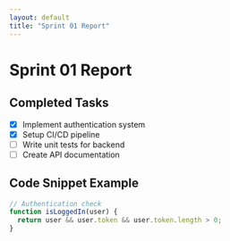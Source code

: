 ```yaml
---
layout: default
title: "Sprint 01 Report"
---
```


# Sprint 01 Report

## Completed Tasks
- [x] Implement authentication system
- [x] Setup CI/CD pipeline
- [ ] Write unit tests for backend
- [ ] Create API documentation

## Code Snippet Example
```javascript
// Authentication check
function isLoggedIn(user) {
  return user && user.token && user.token.length > 0;
}
```